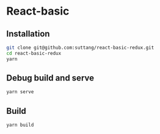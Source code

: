 # React-basic

## Installation

```sh
git clone git@github.com:suttang/react-basic-redux.git
cd react-basic-redux
yarn
```

## Debug build and serve

```sh
yarn serve
```

## Build

```sh
yarn build
```
